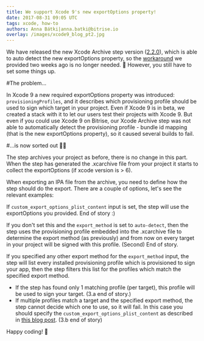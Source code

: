 ```yaml
---
title: We support Xcode 9's new exportOptions property!
date: 2017-08-31 09:05 UTC
tags: xcode, how-to
authors: Anna Bátki|anna.batki@bitrise.io
overlay: /images/xcode9_blog_pt2.jpg
---
```


We have released the new Xcode Archive step version ([2.2.0](https://github.com/bitrise-io/steps-xcode-archive/releases/tag/2.2.0)), which is able to auto detect the new exportOptions property, so the [workaround](http://blog.bitrise.io/2017/08/15/new-export-options-plist-in-Xcode-9.html) we provided two weeks ago is no longer needed.	👻
However, you still have to set some things up.

#The problem...

In Xcode 9 a new required exportOptions property was introduced: `provisioningProfiles`, and it describes which provisioning profile should be used to sign which target in your project.
Even if Xcode 9 is in beta, we created a stack with it to let our users test their projects with Xcode 9.
But even if you could use Xcode 9 on Bitrise, our Xcode Archive step was not able to automatically detect the provisioning profile - bundle id mapping (that is the new exportOptions property), so it caused several builds to fail.

#...is now sorted out 👨‍💻

The step archives your project as before, there is no change in this part. When the step has generated the .xcarchive file from your project it starts to collect the exportOptions (if xcode version is > 6).

When exporting an IPA file from the archive, you need to define how the step should do the export. There are a couple of options, let's see the relevant examples:

If `custom_export_options_plist_content` input is set, the step will use the exportOptions you provided.
End of story :)

If you don't set this and the `export_method` is set to `auto-detect`, then the step uses the provisioning profile embedded  into the .xcarchive file to determine the export method (as previously) and from now on every target in your project will be signed with this profile. (Second) End of story.

If you specified any other export method for the `export_method` input, the step will list every installed provisioning profile which is provisioned to sign your app, then the step filters this list for the profiles which match the specified export method.

- If the step has found only 1 matching profile (per target), this profile will be used to sign your target. (3.a end of story.)  
- If multiple profiles match a target and the specified export method, the step cannot decide which one to use, so it will fail. In this case you should specify the `custom_export_options_plist_content` as described in [this blog post](http://blog.bitrise.io/2017/08/15/new-export-options-plist-in-Xcode-9.html). (3.b end of story)

Happy coding! 🚀
